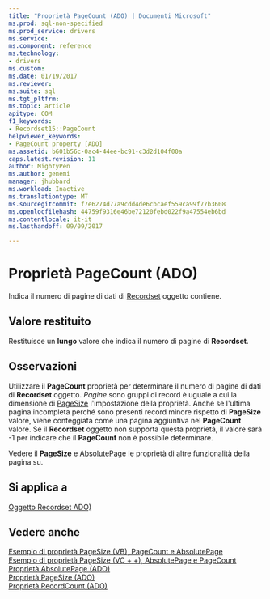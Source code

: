 ```yaml
---
title: "Proprietà PageCount (ADO) | Documenti Microsoft"
ms.prod: sql-non-specified
ms.prod_service: drivers
ms.service: 
ms.component: reference
ms.technology:
- drivers
ms.custom: 
ms.date: 01/19/2017
ms.reviewer: 
ms.suite: sql
ms.tgt_pltfrm: 
ms.topic: article
apitype: COM
f1_keywords:
- Recordset15::PageCount
helpviewer_keywords:
- PageCount property [ADO]
ms.assetid: b601b56c-0ac4-44ee-bc91-c3d2d104f00a
caps.latest.revision: 11
author: MightyPen
ms.author: genemi
manager: jhubbard
ms.workload: Inactive
ms.translationtype: MT
ms.sourcegitcommit: f7e6274d77a9cdd4de6cbcaef559ca99f77b3608
ms.openlocfilehash: 44759f9316e46be72120febd022f9a47554eb6bd
ms.contentlocale: it-it
ms.lasthandoff: 09/09/2017

---
```

# <a name="pagecount-property-ado"></a>Proprietà PageCount (ADO)
Indica il numero di pagine di dati di [Recordset](../../../ado/reference/ado-api/recordset-object-ado.md) oggetto contiene.  
  
## <a name="return-value"></a>Valore restituito  
 Restituisce un **lungo** valore che indica il numero di pagine di **Recordset**.  
  
## <a name="remarks"></a>Osservazioni  
 Utilizzare il **PageCount** proprietà per determinare il numero di pagine di dati di **Recordset** oggetto. *Pagine* sono gruppi di record è uguale a cui la dimensione di [PageSize](../../../ado/reference/ado-api/pagesize-property-ado.md) l'impostazione della proprietà. Anche se l'ultima pagina incompleta perché sono presenti record minore rispetto di **PageSize** valore, viene conteggiata come una pagina aggiuntiva nel **PageCount** valore. Se il **Recordset** oggetto non supporta questa proprietà, il valore sarà -1 per indicare che il **PageCount** non è possibile determinare.  
  
 Vedere il **PageSize** e [AbsolutePage](../../../ado/reference/ado-api/absolutepage-property-ado.md) le proprietà di altre funzionalità della pagina su.  
  
## <a name="applies-to"></a>Si applica a  
 [Oggetto Recordset ADO)](../../../ado/reference/ado-api/recordset-object-ado.md)  
  
## <a name="see-also"></a>Vedere anche  
 [Esempio di proprietà PageSize (VB), PageCount e AbsolutePage](../../../ado/reference/ado-api/absolutepage-pagecount-and-pagesize-properties-example-vb.md)   
 [Esempio di proprietà PageSize (VC + +), AbsolutePage e PageCount](../../../ado/reference/ado-api/absolutepage-pagecount-and-pagesize-properties-example-vc.md)   
 [Proprietà AbsolutePage (ADO)](../../../ado/reference/ado-api/absolutepage-property-ado.md)   
 [Proprietà PageSize (ADO)](../../../ado/reference/ado-api/pagesize-property-ado.md)   
 [Proprietà RecordCount (ADO)](../../../ado/reference/ado-api/recordcount-property-ado.md)

